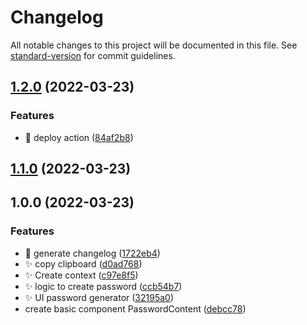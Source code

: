 # Changelog

All notable changes to this project will be documented in this file. See [standard-version](https://github.com/conventional-changelog/standard-version) for commit guidelines.

## [1.2.0](https://github.com/mokkapps/changelog-generator-demo/compare/v1.1.0...v1.2.0) (2022-03-23)


### Features

* :rocket: deploy action ([84af2b8](https://github.com/mokkapps/changelog-generator-demo/commits/84af2b8dc89015fbf70e4ea8c675b799883bdb3c))

## [1.1.0](https://github.com/mokkapps/changelog-generator-demo/compare/v1.0.0...v1.1.0) (2022-03-23)

## 1.0.0 (2022-03-23)


### Features

* :rocket: generate changelog ([1722eb4](https://github.com/mokkapps/changelog-generator-demo/commits/1722eb41e59bfbd154cb769f3b0d4772e32cf4af))
* :sparkles: copy clipboard ([d0ad768](https://github.com/mokkapps/changelog-generator-demo/commits/d0ad7680beb323dd6989f2648911889182e1301a))
* :sparkles: Create context ([c97e8f5](https://github.com/mokkapps/changelog-generator-demo/commits/c97e8f5f285fb9a3992dd731313a2d0e3b06169d))
* :sparkles: logic to create password ([ccb54b7](https://github.com/mokkapps/changelog-generator-demo/commits/ccb54b767bec67526562993076ba427f26cd9905))
* :sparkles: UI password generator ([32195a0](https://github.com/mokkapps/changelog-generator-demo/commits/32195a0e07ede3bf85e2c60b30a84a33be33cc84))
* create basic component PasswordContent ([debcc78](https://github.com/mokkapps/changelog-generator-demo/commits/debcc781a77617dbc66faa52c52cdcfda3f51bac))
